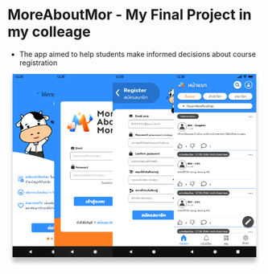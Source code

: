 # MoreAboutMor - My Final Project in my colleage 
- The app aimed to help students make informed decisions about course registration

![image](/images/Overview.png)

  

